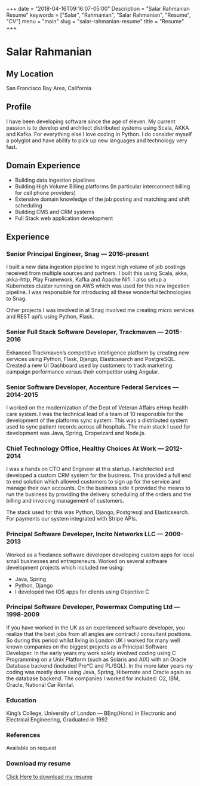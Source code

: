 +++
date = "2018-04-16T09:16:07-05:00"
Description = "Salar Rahmanian Resume"
keywords = ["Salar", "Rahmanian", "Salar Rahmanian", "Resume", "CV"]
menu = "main"
slug = "salar-rahmanian-resume"
title = "Resume"
+++
# Salar Rahmanian #
## My Location ##
San Francisco Bay Area, California

## Profile ##
I have been developing software since the age of eleven. My current passion is to develop and architect distributed systems using Scala, AKKA and Kafka. For everything else I love coding in Python. I do consider myself a polyglot and have ability to pick up new languages and technology very fast.

## Domain Experience ##
- Building data ingestion pipelines
- Building High Volume Billing platforms (In particular interconnect billing for cell phone providers)
- Extensive domain knowledge of the job posting and matching and shift scheduling
- Building CMS and CRM systems
- Full Stack web application development

## Experience ##
### Senior Principal Engineer, Snag — 2016-present ###
I built a new data ingestion pipeline to ingest high volume of job postings received from multiple sources and partners. I built this using Scala, akka, akka-http, Play Framework, Kafka and Apache Nifi. I also setup a Kubernetes cluster running on AWS which was used for this new ingestion pipeline. I was responsible for introducing all these wonderful technologies to Snag.

Other projects I was involved in at Snag involved me creating micro services and REST api’s using Python, Flask.

### Senior Full Stack Software Developer, Trackmaven — 2015-2016 ###
Enhanced Trackmaven’s competitive intelligence platform by creating new services using Python, Flask, Django, Elasticsearch and PostgreSQL. Created a new UI Dashboard used by customers to track marketing campaign performance versus their competitor using Angular.

### Senior Software Developer, Accenture Federal Services — 2014-2015 ###
I worked on the modernization of the Dept of Veteran Affairs eHmp health care system. I was the technical lead of a team of 10 responsible for the development of the platforms sync system. This was a distributed system used to sync patient records across all hospitals. The main stack I used for development was Java, Spring, Dropwizard and Node.js.

### Chief Technology Office, Healthy Choices At Work — 2012-2014 ###
I was a hands on CTO and Engineer at this startup. I architected and developed a custom CRM system for the business. This provided a full end to end solution which allowed customers to sign up for the service and manage their own accounts. On the business side it provided the means to run the business by providing the delivery scheduling of the orders and the billing and invoicing management of customers.

The stack used for this was Python, Django, Postgresql and Elasticsearch. For payments our system integrated with Stripe APIs. 

### Principal Software Developer, Incito Networks LLC — 2009-2013 ###
Worked as a freelance software developer developing custom apps for local small businesses and entrepreneurs. Worked on several software development projects which included me using: 
- Java, Spring
- Python, Django
- I developed two IOS apps for clients using Objective C 

### Principal Software Developer, Powermax Computing Ltd — 1998-2009 ###
If you have worked in the UK as an experienced software developer, you realize that the best jobs from all angles are contract / consultant positions. So during this period whilst living in London UK i worked for many well known companies on the biggest projects as a Principal Software Developer. In the early years my work solely involved coding using  C Programming on a Unix Platform (such as Solaris and AIX) with an Oracle Database backend (included Pro*C and PL/SQL). In the more later years my coding was mostly done using Java, Spring, Hibernate and Oracle again as the database backend.
The companies I worked for included: O2, IBM, Oracle, National Car Rental. 

### Education ###
King’s College, University of London — BEng(Hons) in Electronic and Electrical Engineering, Graduated in 1992

### References ###
Available on request

### Download my resume ###
[Click Here to download my resume](/media/Salar-Rahmanian-Resume.pdf)
